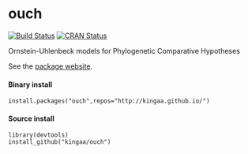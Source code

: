 # ouch

[![Build Status](https://travis-ci.org/kingaa/ouch.svg?branch=master)](https://travis-ci.org/kingaa/ouch)
[![CRAN Status](http://www.r-pkg.org/badges/version/ouch)](http://cran.r-project.org/package=ouch)

Ornstein-Uhlenbeck models for Phylogenetic Comparative Hypotheses

See the [package website](http://kingaa.github.io/ouch/).

#### Binary install

```
install.packages("ouch",repos="http://kingaa.github.io/")
```

#### Source install

```
library(devtools)  
install_github("kingaa/ouch")
```
